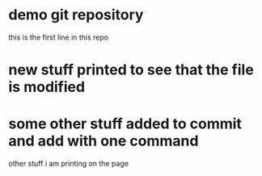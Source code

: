 # demo git repository
this is the first line in this repo

# new stuff printed to see that the file is modified

# some other stuff added to commit and add with one command

other stuff i am printing on the page